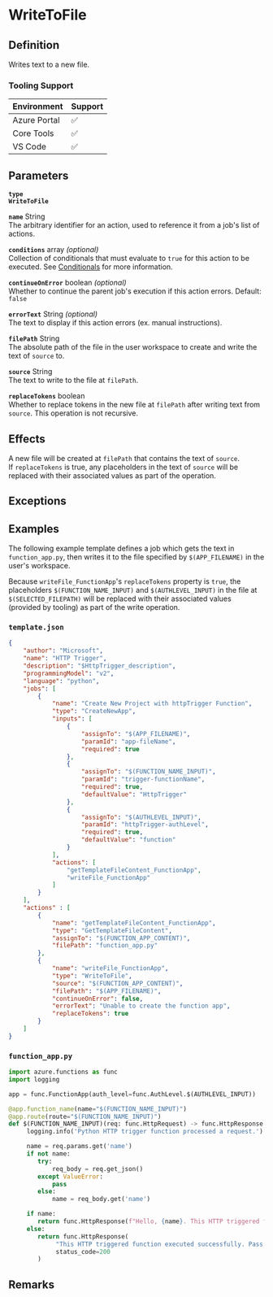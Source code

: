 # WriteToFile

## Definition

Writes text to a new file.

### Tooling Support

| Environment  | Support |
| ------------ | ------- |
| Azure Portal | :white_check_mark: |
| Core Tools   | :white_check_mark: |
| VS Code      | :white_check_mark: |

<!-- 
Emoji Shortcode        Meaning
:white_check_mark:     supported
:x:                    not supported
-->

## Parameters

**`type`**  
**`WriteToFile`**

<!-- vvv Common Parameters vvv -->
**`name`** String  
The arbitrary identifier for an action, used to reference it from a job's list of actions.

**`conditions`** array _(optional)_  
Collection of conditionals that must evaluate to `true` for this action to be executed. See [Conditionals](../conditionals.md) for more information.

**`continueOnError`** boolean _(optional)_  
Whether to continue the parent job's execution if this action errors. Default: `false`

**`errorText`** String _(optional)_  
The text to display if this action errors (ex. manual instructions).
<!-- ^^^ Common Parameters ^^^ -->

**`filePath`** String  
The absolute path of the file in the user workspace to create and write the text of `source` to.

**`source`** String  
The text to write to the file at `filePath`.

**`replaceTokens`** boolean  
Whether to replace tokens in the new file at `filePath` after writing text from `source`. This operation is not recursive.

## Effects

A new file will be created at `filePath` that contains the text of `source`.  
If `replaceTokens` is true, any placeholders in the text of `source` will be replaced with their associated values as part of the operation.

## Exceptions

## Examples

The following example template defines a job which gets the text in `function_app.py`, then writes it to the file specified by `$(APP_FILENAME)` in the user's workspace.

Because `writeFile_FunctionApp`'s `replaceTokens` property is `true`, the placeholders `$(FUNCTION_NAME_INPUT)` and `$(AUTHLEVEL_INPUT)` in
the file at `$(SELECTED_FILEPATH)` will be replaced with their associated values (provided by tooling) as part of the write operation.

### `template.json`

```json
{
    "author": "Microsoft",
    "name": "HTTP Trigger",
    "description": "$HttpTrigger_description",
    "programmingModel": "v2",
    "language": "python",
    "jobs": [
        {
            "name": "Create New Project with httpTrigger Function",
            "type": "CreateNewApp",
            "inputs": [
                {
                    "assignTo": "$(APP_FILENAME)",
                    "paramId": "app-fileName",
                    "required": true
                },
                {
                    "assignTo": "$(FUNCTION_NAME_INPUT)",
                    "paramId": "trigger-functionName",
                    "required": true,
                    "defaultValue": "HttpTrigger"
                },
                {
                    "assignTo": "$(AUTHLEVEL_INPUT)",
                    "paramId": "httpTrigger-authLevel",
                    "required": true,
                    "defaultValue": "function"
                }
            ],
            "actions": [
                "getTemplateFileContent_FunctionApp",
                "writeFile_FunctionApp"
            ]
        }
    ],
    "actions" : [
        {
            "name": "getTemplateFileContent_FunctionApp",
            "type": "GetTemplateFileContent",
            "assignTo": "$(FUNCTION_APP_CONTENT)",
            "filePath": "function_app.py"
        },
        {
            "name": "writeFile_FunctionApp",
            "type": "WriteToFile",
            "source": "$(FUNCTION_APP_CONTENT)",
            "filePath": "$(APP_FILENAME)",
            "continueOnError": false,
            "errorText": "Unable to create the function app",
            "replaceTokens": true
        }
    ]
}
```

### `function_app.py`

```python
import azure.functions as func
import logging

app = func.FunctionApp(auth_level=func.AuthLevel.$(AUTHLEVEL_INPUT))

@app.function_name(name="$(FUNCTION_NAME_INPUT)")
@app.route(route="$(FUNCTION_NAME_INPUT)")
def $(FUNCTION_NAME_INPUT)(req: func.HttpRequest) -> func.HttpResponse:
     logging.info('Python HTTP trigger function processed a request.')

     name = req.params.get('name')
     if not name:
        try:
            req_body = req.get_json()
        except ValueError:
            pass
        else:
            name = req_body.get('name')

     if name:
        return func.HttpResponse(f"Hello, {name}. This HTTP triggered function executed successfully.")
     else:
        return func.HttpResponse(
             "This HTTP triggered function executed successfully. Pass a name in the query string or in the request body for a personalized response.",
             status_code=200
        )
```

## Remarks
